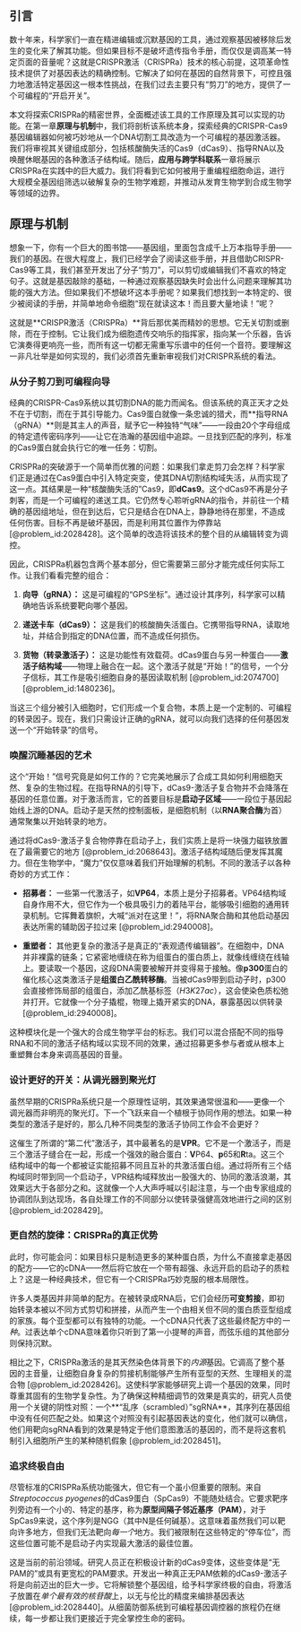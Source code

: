 ## 引言
数十年来，科学家们一直在精进编辑或沉默基因的工具，通过观察基因被移除后发生的变化来了解其功能。但如果目标不是破坏遗传指令手册，而仅仅是调高某一特定页面的音量呢？这就是CRISPR激活（CRISPRa）技术的核心前提，这项革命性技术提供了对基因表达的精确控制。它解决了如何在基因的自然背景下，可控且强力地激活特定基因这一根本性挑战，在我们过去主要只有“剪刀”的地方，提供了一个可编程的“开启开关”。

本文将探索CRISPRa的精密世界，全面概述该工具的工作原理及其可以实现的功能。在第一章**原理与机制**中，我们将剖析该系统本身，探索经典的CRISPR-Cas9基因编辑器如何被巧妙地从一个DNA切割工具改造为一个可编程的基因激活器。我们将审视其关键组成部分，包括核酸酶失活的Cas9（dCas9）、指导RNA以及唤醒休眠基因的各种激活子结构域。随后，**应用与跨学科联系**一章将展示CRISPRa在实践中的巨大威力。我们将看到它如何被用于重编程细胞命运，进行大规模全基因组筛选以破解复杂的生物学难题，并推动从发育生物学到合成生物学等领域的边界。

## 原理与机制

想象一下，你有一个巨大的图书馆——基因组，里面包含成千上万本指导手册——我们的基因。在很大程度上，我们已经学会了阅读这些手册，并且借助CRISPR-Cas9等工具，我们甚至开发出了分子“剪刀”，可以剪切或编辑我们不喜欢的特定句子。这就是基因敲除的基础，一种通过观察基因缺失时会出什么问题来理解其功能的强大方法。但如果我们不想破坏这本手册呢？如果我们想找到一本特定的、很少被阅读的手册，并简单地命令细胞“现在就读这本！而且要大量地读！”呢？

这就是**CRISPR激活（CRISPRa）**背后那优美而精妙的思想。它无关切割或删除，而在于控制。它让我们成为细胞遗传交响乐的指挥家，指向某一个乐器，告诉它演奏得更响亮一些，而所有这一切都无需重写乐谱中的任何一个音符。要理解这一非凡壮举是如何实现的，我们必须首先重新审视我们对CRISPR系统的看法。

### 从分子剪刀到可编程向导

经典的CRISPR-Cas9系统以其切割DNA的能力而闻名。但该系统的真正天才之处不在于切割，而在于其引导能力。Cas9蛋白就像一条忠诚的猎犬，而**指导RNA（gRNA）**则是其主人的声音，赋予它一种独特“气味”——一段由20个字母组成的特定遗传密码序列——让它在浩瀚的基因组中追踪。一旦找到匹配的序列，标准的Cas9蛋白就会执行它的唯一任务：切割。

CRISPRa的突破源于一个简单而优雅的问题：如果我们拿走剪刀会怎样？科学家们正是通过在Cas9蛋白中引入特定突变，使其DNA切割结构域失活，从而实现了这一点。其结果是一种“核酸酶失活的”Cas9，即**dCas9**。这个dCas9不再是分子刺客，而是一个可编程的递送工具。它仍然专心聆听gRNA的指令，并前往一个精确的基因组地址，但在到达后，它只是结合在DNA上，静静地待在那里，不造成任何伤害。目标不再是破坏基因，而是利用其位置作为停靠站 [@problem_id:2028428]。这个简单的改造将该技术的整个目的从编辑转变为调控。

因此，CRISPRa机器包含两个基本部分，但它需要第三部分才能完成任何实际工作。让我们看看完整的组合：

1.  **向导（gRNA）：** 这是可编程的“GPS坐标”。通过设计其序列，科学家可以精确地告诉系统要靶向哪个基因。

2.  **递送卡车（dCas9）：** 这是我们的核酸酶失活蛋白。它携带指导RNA，读取地址，并结合到指定的DNA位置，而不造成任何损伤。

3.  **货物（转录激活子）：** 这是功能性有效载荷。dCas9蛋白与另一种蛋白——**激活子结构域**——物理上融合在一起。这个激活子就是“开始！”的信号，一个分子信标，其工作是吸引细胞自身的基因读取机制 [@problem_id:2074700] [@problem_id:1480236]。

当这三个组分被引入细胞时，它们形成一个复合物，本质上是一个定制的、可编程的转录因子。现在，我们只需设计正确的gRNA，就可以向我们选择的任何基因发送一个“开始转录”的信号。

### 唤醒沉睡基因的艺术

这个“开始！”信号究竟是如何工作的？它完美地展示了合成工具如何利用细胞天然、复杂的生物过程。在指导RNA的引导下，dCas9-激活子复合物并不会降落在基因的任意位置。对于激活而言，它的首要目标是**启动子区域**——一段位于基因起始线上游的DNA。启动子是天然的控制面板，是细胞机制（以**RNA聚合酶**为首）通常聚集以开始转录的地方。

通过将dCas9-激活子复合物停靠在启动子上，我们实质上是将一块强力磁铁放置在了最需要它的地方 [@problem_id:2068643]。激活子结构域随后便发挥其魔力。但在生物学中，“魔力”仅仅意味着我们开始理解的机制。不同的激活子以各种奇妙的方式工作：

-   **招募者：** 一些第一代激活子，如**VP64**，本质上是分子招募者。VP64结构域自身作用不大，但它作为一个极具吸引力的着陆平台，能够吸引细胞的通用转录机制。它挥舞着旗帜，大喊“派对在这里！”，将RNA聚合酶和其他启动基因表达所需的辅助因子拉过来 [@problem_id:2940008]。

-   **重塑者：** 其他更复杂的激活子是真正的“表观遗传编辑器”。在细胞中，DNA并非裸露的链条；它紧密地缠绕在称为组蛋白的蛋白质上，就像线缠绕在线轴上。要读取一个基因，这段DNA需要被解开并变得易于接触。像**p300**蛋白的催化核心这类激活子是**组蛋白乙酰转移酶**。当被dCas9带到启动子时，p300会直接修饰局部的组蛋白，添加乙酰基标签（$H3K27ac$），这会使染色质松弛并打开。它就像一个分子撬棍，物理上撬开紧实的DNA，暴露基因以供转录 [@problem_id:2940008]。

这种模块化是一个强大的合成生物学平台的标志。我们可以混合搭配不同的指导RNA和不同的激活子结构域以实现不同的效果，通过招募更多参与者或从根本上重塑舞台本身来调高基因的音量。

### 设计更好的开关：从调光器到聚光灯

虽然早期的CRISPRa系统只是一个原理性证明，其效果通常很温和——更像一个调光器而非明亮的聚光灯。下一个飞跃来自一个植根于协同作用的想法。如果一种类型的激活子是好的，那么几种不同类型的激活子协同工作会不会更好？

这催生了所谓的“第二代”激活子，其中最著名的是**VPR**。它不是一个激活子，而是三个激活子缝合在一起，形成一个强效的融合蛋白：**V**P64、**p**65和**R**ta。这三个结构域中的每一个都被证实能招募不同且互补的共激活蛋白组。通过将所有三个结构域同时带到同一个启动子，VPR结构域释放出一股强大的、协同的激活浪潮，其效果远大于各部分之和。这就像一个人大声呼喊以引起注意，与一个由专家组成的协调团队到达现场，各自处理工作的不同部分以使转录强健高效地进行之间的区别 [@problem_id:2028429]。

### 更自然的旋律：CRISPRa的真正优势

此时，你可能会问：如果目标只是制造更多的某种蛋白质，为什么不直接拿走基因的配方——它的cDNA——然后将它放在一个带有超强、永远开启的启动子的质粒上？这是一种经典技术，但它有一个CRISPRa巧妙克服的根本局限性。

许多人类基因并非简单的配方。在被转录成RNA后，它们会经历**可变剪接**，即初始转录本被以不同方式剪切和拼接，从而产生一个由相关但不同的蛋白质亚型组成的家族。每个亚型都可以有独特的功能。一个cDNA只代表了这些最终配方中的*一种*。过表达单个cDNA意味着你只听到了第一小提琴的声音，而弦乐组的其他部分则保持沉默。

相比之下，CRISPRa激活的是其天然染色体背景下的*内源*基因。它调高了整个基因的主音量，让细胞自身复杂的剪接机制能够产生所有亚型的天然、生理相关的混合物 [@problem_id:2028426]。这使科学家能够研究上调一个基因的效果，同时尊重其固有的生物学复杂性。为了确保这种精细调节的效果是真实的，研究人员使用一个关键的阴性对照：一个**“乱序（scrambled）”sgRNA**，其序列在基因组中没有任何匹配之处。如果这个对照没有引起基因表达的变化，他们就可以确信，他们用靶向sgRNA看到的效果是特定于他们意图激活的基因的，而不是将这套机制引入细胞所产生的某种随机假象 [@problem_id:2028451]。

### 追求终极自由

尽管标准的CRISPRa系统功能强大，但它有一个虽小但重要的限制。来自*Streptococcus pyogenes*的dCas9蛋白（SpCas9）不能随处结合。它要求靶序列旁边有一个小的、特定的基序，称为**原型间隔子邻近基序（PAM）**，对于SpCas9来说，这个序列是NGG（其中N是任何碱基）。这意味着虽然我们可以靶向许多地方，但我们无法靶向*每一个*地方。我们被限制在这些特定的“停车位”，而这些位置可能不是启动子内实现最大激活的最佳位置。

这是当前的前沿领域。研究人员正在积极设计新的dCas9变体，这些变体是“无PAM的”或具有更宽松的PAM要求。开发出一种真正无PAM依赖的dCas9-激活子将是向前迈出的巨大一步。它将解锁整个基因组，给予科学家终极的自由，将激活子放置在*单个最有效的核苷酸*上，以无与伦比的精度来编排基因表达 [@problem_id:2028440]。从细菌防御系统到可编程基因调控器的旅程仍在继续，每一步都让我们更接近于完全掌控生命的密码。

